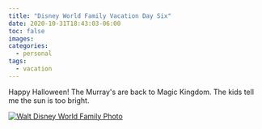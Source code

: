 ```yaml
---
title: "Disney World Family Vacation Day Six"
date: 2020-10-31T18:43:03-06:00
toc: false
images:
categories:
  - personal
tags: 
  - vacation
---
```


Happy Halloween!  The Murray's are back to Magic Kingdom.  The kids tell me the sun is too bright.

[![Walt Disney World Family Photo](/images/IMG_1189.jpg)](/images/IMG_1189.jpg)
